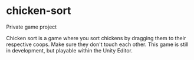 # chicken-sort

Private game project

Chicken sort is a game where you sort chickens by dragging them to their respective coops. Make sure they don't touch each other.
This game is still in development, but playable within the Unity Editor. 

